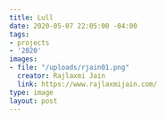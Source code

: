 ```yaml
---
title: Lull
date: 2020-05-07 22:05:00 -04:00
tags:
- projects
- '2020'
images:
- file: "/uploads/rjain01.png"
  creator: Rajlaxmi Jain
  link: https://www.rajlaxmijain.com/
type: image
layout: post
---
```

